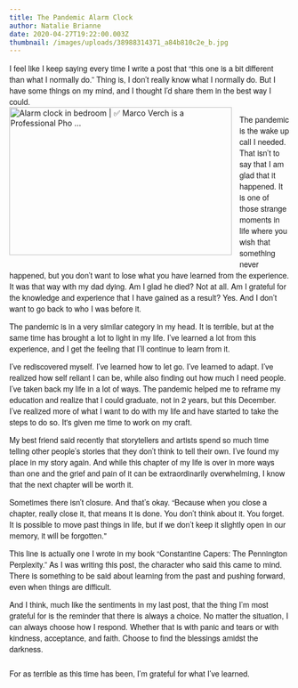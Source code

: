 ```yaml
---
title: The Pandemic Alarm Clock
author: Natalie Brianne
date: 2020-04-27T19:22:00.003Z
thumbnail: /images/uploads/38988314371_a84b810c2e_b.jpg
---
```

<div class="p1" style="font-family: &quot;Helvetica Neue&quot;; font-stretch: normal; font-variant-east-asian: normal; font-variant-numeric: normal; line-height: normal;">I feel like I keep saying every time I write a post that “this one is a bit different than what I normally do.” Thing is, I don’t really know what I normally do. But I have some things on my mind, and I thought I’d share them in the best way I could.&nbsp;</div><div class="separator" style="clear: both; text-align: center;"></div><div style="clear: left; float: left; margin-bottom: 1em; margin-right: 1em;"><img alt="Alarm clock in bedroom | ✅ Marco Verch is a Professional Pho ..." height="266" src="https://live.staticflickr.com/4739/38988314371_a84b810c2e_b.jpg" width="400" /></div>
<div class="p2" style="font-family: &quot;Helvetica Neue&quot;; font-stretch: normal; font-variant-east-asian: normal; font-variant-numeric: normal; line-height: normal; min-height: 12px;"></div><div class="p1" style="font-family: &quot;Helvetica Neue&quot;; font-stretch: normal; font-variant-east-asian: normal; font-variant-numeric: normal; line-height: normal;">The pandemic is the wake up call I needed. That isn’t to say that I am glad that it happened. It is one of those strange moments in life where you wish that something never happened, but you don’t want to lose what you have learned from the experience. It was that way with my dad dying. Am I glad he died? Not at all. Am I grateful for the knowledge and experience that I have gained as a result? Yes. And I don’t want to go back to who I was before it.</div><div class="p2" style="font-family: &quot;Helvetica Neue&quot;; font-stretch: normal; font-variant-east-asian: normal; font-variant-numeric: normal; line-height: normal; min-height: 12px;">
</div><div class="p1" style="font-family: &quot;Helvetica Neue&quot;; font-stretch: normal; font-variant-east-asian: normal; font-variant-numeric: normal; line-height: normal;">The pandemic is in a very similar category in my head. It is terrible, but at the same time has brought a lot to light in my life. I’ve learned a lot from this experience, and I get the feeling that I’ll continue to learn from it.</div><div class="p2" style="font-family: &quot;Helvetica Neue&quot;; font-stretch: normal; font-variant-east-asian: normal; font-variant-numeric: normal; line-height: normal; min-height: 12px;">
</div><div class="p1" style="font-family: &quot;Helvetica Neue&quot;; font-stretch: normal; font-variant-east-asian: normal; font-variant-numeric: normal; line-height: normal;">I’ve rediscovered myself. I’ve learned how to let go. I’ve learned to adapt. I’ve realized how self reliant I can be, while also finding out how much I need people. I’ve taken back my life in a lot of ways. The pandemic helped me to reframe my education and realize that I could graduate, not in 2 years, but this December. I’ve realized more of what I want to do with my life and have started to take the steps to do so. It's given me time to work on my craft.</div><div class="p2" style="font-family: &quot;Helvetica Neue&quot;; font-stretch: normal; font-variant-east-asian: normal; font-variant-numeric: normal; line-height: normal; min-height: 12px;">
</div><div class="p1" style="font-family: &quot;Helvetica Neue&quot;; font-stretch: normal; font-variant-east-asian: normal; font-variant-numeric: normal; line-height: normal;">My best friend said recently that storytellers and artists spend so much time telling other people’s stories that they don’t think to tell their own. I’ve found my place in my story again. And while this chapter of my life is over in more ways than one and the grief and pain of it can be extraordinarily overwhelming, I know that the next chapter will be worth it.&nbsp;</div><div class="p2" style="font-family: &quot;Helvetica Neue&quot;; font-stretch: normal; font-variant-east-asian: normal; font-variant-numeric: normal; line-height: normal; min-height: 12px;">
</div><div class="p1" style="font-family: &quot;Helvetica Neue&quot;; font-stretch: normal; font-variant-east-asian: normal; font-variant-numeric: normal; line-height: normal;">Sometimes there isn’t closure. And that’s okay. “Because when you close a chapter, really close it, that means it is done. You don’t think about it. You forget. It is possible to move past things in life, but if we don’t keep it slightly open in our memory, it will be forgotten."</div><div class="p2" style="font-family: &quot;Helvetica Neue&quot;; font-stretch: normal; font-variant-east-asian: normal; font-variant-numeric: normal; line-height: normal; min-height: 12px;">
</div><div class="p1" style="font-family: &quot;Helvetica Neue&quot;; font-stretch: normal; font-variant-east-asian: normal; font-variant-numeric: normal; line-height: normal;">This line is actually one I wrote in my book “Constantine Capers: The Pennington Perplexity.” As I was writing this post, the character who said this came to mind. There is something to be said about learning from the past and pushing forward, even when things are difficult.</div><div class="p2" style="font-family: &quot;Helvetica Neue&quot;; font-stretch: normal; font-variant-east-asian: normal; font-variant-numeric: normal; line-height: normal; min-height: 12px;">
</div><div class="p1" style="font-family: &quot;Helvetica Neue&quot;; font-stretch: normal; font-variant-east-asian: normal; font-variant-numeric: normal; line-height: normal;">And I think, much like the sentiments in my last post, that the thing I’m most grateful for is the reminder that there is always a choice. No matter the situation, I can always choose how I respond. Whether that is with panic and tears or with kindness, acceptance, and faith. Choose to find the blessings amidst the darkness.</div><div class="p2" style="font-family: &quot;Helvetica Neue&quot;; font-stretch: normal; font-variant-east-asian: normal; font-variant-numeric: normal; line-height: normal; min-height: 12px;">
</div><div class="p2" style="font-family: &quot;Helvetica Neue&quot;; font-stretch: normal; font-variant-east-asian: normal; font-variant-numeric: normal; line-height: normal; min-height: 12px;"></div><div class="p1" style="font-family: &quot;Helvetica Neue&quot;; font-stretch: normal; font-variant-east-asian: normal; font-variant-numeric: normal; line-height: normal;">For as terrible as this time has been, I’m grateful for what I’ve learned.</div><div class="p2" style="font-family: &quot;Helvetica Neue&quot;; font-stretch: normal; font-variant-east-asian: normal; font-variant-numeric: normal; line-height: normal; min-height: 12px;">
</div><div class="p2" style="font-family: &quot;Helvetica Neue&quot;; font-size: 11px; font-stretch: normal; font-variant-east-asian: normal; font-variant-numeric: normal; line-height: normal; min-height: 12px;">
</div>

